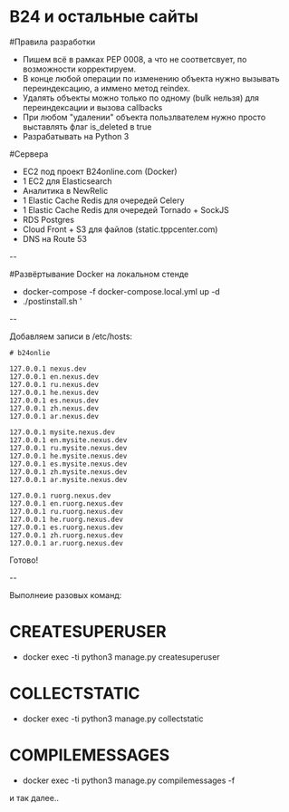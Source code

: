 B24 и остальные сайты
===

#Правила разработки
 + Пишем всё в рамках PEP 0008, а что не соответсвует, по возможности корректируем.
 + В конце любой операции по изменению объекта нужно вызывать переиндексацию, а иммено метод reindex.
 + Удалять объекты можно только по одному (bulk нельзя) для переиндексации и вызова callbacks
 + При любом "удалении" объекта пользлвателем нужно просто выставлять флаг is_deleted в true
 + Разрабатывать на Python 3


#Сервера

 + EC2 под проект B24online.com (Docker)
 + 1 EC2 для Elasticsearch
 + Аналитика в NewRelic
 + 1 Elastic Cache Redis для очередей Celery
 + 1 Elastic Cache Redis для очередей Tornado + SockJS
 + RDS Postgres
 + Cloud Front + S3 для файлов (static.tppcenter.com)
 + DNS на Route 53

--


#Развёртывание Docker на локальном стенде

 + docker-compose -f docker-compose.local.yml up -d
 + ./postinstall.sh <db container id>'

--

Добавляем записи в /etc/hosts:

    # b24onlie

    127.0.0.1 nexus.dev
    127.0.0.1 en.nexus.dev
    127.0.0.1 ru.nexus.dev
    127.0.0.1 he.nexus.dev
    127.0.0.1 es.nexus.dev
    127.0.0.1 zh.nexus.dev
    127.0.0.1 ar.nexus.dev

    127.0.0.1 mysite.nexus.dev
    127.0.0.1 en.mysite.nexus.dev
    127.0.0.1 ru.mysite.nexus.dev
    127.0.0.1 he.mysite.nexus.dev
    127.0.0.1 es.mysite.nexus.dev
    127.0.0.1 zh.mysite.nexus.dev
    127.0.0.1 ar.mysite.nexus.dev

    127.0.0.1 ruorg.nexus.dev
    127.0.0.1 en.ruorg.nexus.dev
    127.0.0.1 ru.ruorg.nexus.dev
    127.0.0.1 he.ruorg.nexus.dev
    127.0.0.1 es.ruorg.nexus.dev
    127.0.0.1 zh.ruorg.nexus.dev
    127.0.0.1 ar.ruorg.nexus.dev

 Готово!

 --


 Выполнеие разовых команд:

# CREATESUPERUSER
 + docker exec -ti <id> python3 manage.py createsuperuser

# COLLECTSTATIC
 + docker exec -ti <id> python3 manage.py collectstatic

# COMPILEMESSAGES
 + docker exec -ti <id> python3 manage.py compilemessages -f

 и так далее..

